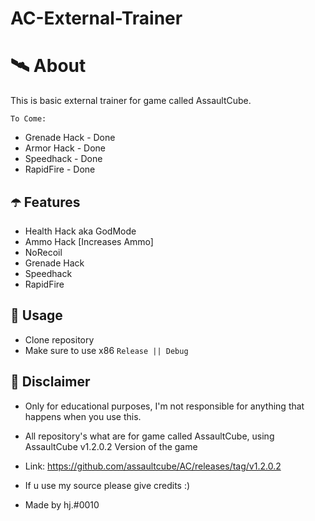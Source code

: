 # AC-External-Trainer

# 🛰 About
This is basic external trainer for game called AssaultCube.

`To Come:`

- Grenade Hack - Done
- Armor Hack - Done
- Speedhack - Done
- RapidFire - Done

## ☂️ Features
- Health Hack aka GodMode
- Ammo Hack [Increases Ammo]
- NoRecoil
- Grenade Hack
- Speedhack
- RapidFire
## 🌠 Usage
- Clone repository
- Make sure to use x86 `Release || Debug`

## 🗿 Disclaimer
- Only for educational purposes, I'm not responsible for anything that happens when you use this.

- All repository's what are for game called AssaultCube, using AssaultCube v1.2.0.2 Version of the game

- Link: https://github.com/assaultcube/AC/releases/tag/v1.2.0.2

- If u use my source please give credits :)

- Made by hj.#0010
